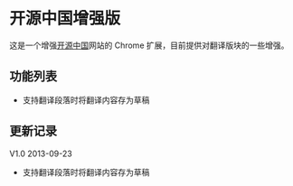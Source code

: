 开源中国增强版
================

这是一个增强[开源中国][1]网站的 Chrome 扩展，目前提供对翻译版块的一些增强。

[1]: http://www.oschina.net/

## 功能列表

 - 支持翻译段落时将翻译内容存为草稿

## 更新记录

V1.0 2013-09-23

 - 支持翻译段落时将翻译内容存为草稿

